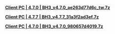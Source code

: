 **[Client PC | 4.7.0 | BH3_v4.7.0_ae263d77d6c_tw.7z ](https://download-sea.mihoyo.com/download/os/BH3_v4.7.0_ae263d77d6c_tw.7z)**

**[Client PC | 4.7.7 | BH3_v4.7.7_31a3f2ad3ef.7z ](https://download-sea.mihoyo.com/download/os/BH3_v4.7.7_31a3f2ad3ef.7z)**

**[Client PC | 4.7.0 | BH3_v4.7.0_980657d4019.7z ](https://bundle.bh3.com/public/PC/BH3_v4.7.0_980657d4019.7z)**